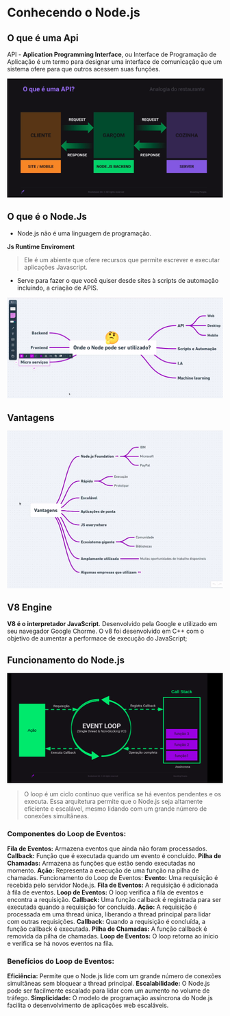# Conhecendo o Node.js

## O que é uma Api

API - **Aplication Programming Interface**, ou Interface de Programação de Aplicação é um termo para designar uma interface de comunicação que um sistema ofere para que outros acessem suas funções.

![Api Analogy](./assets/ApiAnalogy.png)

## O que é o Node.Js

- Node.js não é uma linguagem de programação.

**Js Runtime Enviroment**

> Ele é um abiente que ofere recursos que permite escrever e executar aplicações Javascript.

- Serve para fazer o que você quiser desde sites à scripts de automação incluindo, a criação de APIS.

![Node Use](./assets/NodeUse.png)

## Vantagens

![Node Advantage](./assets/NodeAdvantage.png)

## V8 Engine

**V8 é o interpretador JavaScript**. Desenvolvido pela Google e utilizado em seu navegador Google Chorme.
O v8 foi desenvolvido em C++ com o objetivo de aumentar a performace de execução do JavaScript;

## Funcionamento do Node.js

![EventLoop](./assets/EventLoop.png)

> O loop é um ciclo contínuo que verifica se há eventos pendentes e os executa. Essa arquitetura permite que o Node.js seja altamente eficiente e escalável, mesmo lidando com um grande número de conexões simultâneas.

### Componentes do Loop de Eventos:

**Fila de Eventos:** Armazena eventos que ainda não foram processados.
**Callback:** Função que é executada quando um evento é concluído.
**Pilha de Chamadas:** Armazena as funções que estão sendo executadas no momento.
**Ação:** Representa a execução de uma função na pilha de chamadas.
Funcionamento do Loop de Eventos:
**Evento:** Uma requisição é recebida pelo servidor Node.js.
**Fila de Eventos:** A requisição é adicionada à fila de eventos.
**Loop de Eventos:** O loop verifica a fila de eventos e encontra a requisição.
**Callback:** Uma função callback é registrada para ser executada quando a requisição for concluída.
**Ação:** A requisição é processada em uma thread única, liberando a thread principal para lidar com outras requisições.
**Callback:** Quando a requisição é concluída, a função callback é executada.
**Pilha de Chamadas:** A função callback é removida da pilha de chamadas.
**Loop de Eventos:** O loop retorna ao início e verifica se há novos eventos na fila.

### Benefícios do Loop de Eventos:

**Eficiência:** Permite que o Node.js lide com um grande número de conexões simultâneas sem bloquear a thread principal.
**Escalabilidade:** O Node.js pode ser facilmente escalado para lidar com um aumento no volume de tráfego.
**Simplicidade:** O modelo de programação assíncrona do Node.js facilita o desenvolvimento de aplicações web escaláveis.
